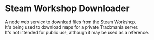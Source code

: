 # Steam Workshop Downloader

A node web service to download files from the Steam Workshop.  
It's being used to download maps for a private Trackmania server.  
It's not intended for public use, although it may be used as a reference.  